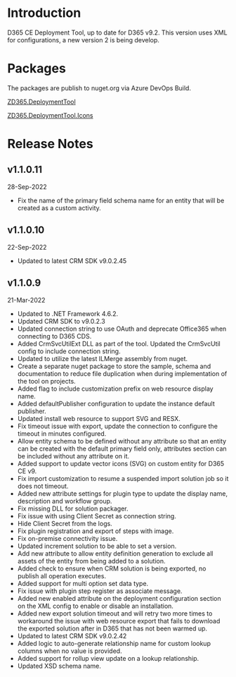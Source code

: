 # Introduction 
D365 CE Deployment Tool, up to date for D365 v9.2. This version uses XML for configurations, a new version 2 is being develop.

# Packages
The packages are publish to nuget.org via Azure DevOps Build.

[ZD365.DeploymentTool](https://www.nuget.org/packages/ZD365.DeploymentTool)

[ZD365.DeploymentTool.Icons](https://www.nuget.org/packages/ZD365.DeploymentTool.Icons)

# Release Notes
## v1.1.0.11
28-Sep-2022
- Fix the name of the primary field schema name for an entity that will be created as a custom activity.

## v1.1.0.10
22-Sep-2022
- Updated to latest CRM SDK v9.0.2.45

## v1.1.0.9
21-Mar-2022
- Updated to .NET Framework 4.6.2.
- Updated CRM SDK to v9.0.2.3
- Updated connection string to use OAuth and deprecate Office365 when connecting to D365 CDS.
- Added CrmSvcUtilExt DLL as part of the tool. Updated the CrmSvcUtil config to include connection string.
- Updated to utilize the latest ILMerge assembly from nuget.
- Create a separate nuget package to store the sample, schema and documentation to reduce file duplication when during implementation of the tool on projects.
- Added flag to include customization prefix on web resource display name.
- Added defaultPublisher configuration to update the instance default publisher.
- Updated install web resource to support SVG and RESX.
- Fix timeout issue with export, update the connection to configure the timeout in minutes configured.
- Allow entity schema to be defined without any attribute so that an entity can be created with the default primary field only, attributes section can be included without any attribute on it.
- Added support to update vector icons (SVG) on custom entity for D365 CE v9.
- Fix import customization to resume a suspended import solution job so it does not timeout.
- Added new attribute settings for plugin type to update the display name, description and workflow group.
- Fix missing DLL for solution packager.
- Fix issue with using Client Secret as connection string.
- Hide Client Secret from the logs.
- Fix plugin registration and export of steps with image.
- Fix on-premise connectivity issue.
- Updated increment solution to be able to set a version.
- Add new attribute to allow entity definition generation to exclude all assets of the entity from being added to a solution.
- Added check to ensure when CRM solution is being exported, no publish all operation executes.
- Added support for multi option set data type.
- Fix issue with plugin step register as associate message.
- Added new enabled attribute on the deployment configuration section on the XML config to enable or disable an installation.
- Added new export solution timeout and will retry two more times to workaround the issue with web resource export that fails to download the exported solution after in D365 that has not been warmed up.
- Updated to latest CRM SDK v9.0.2.42
- Added logic to auto-generate relationship name for custom lookup columns when no value is provided.
- Added support for rollup view update on a lookup relationship.
- Updated XSD schema name.